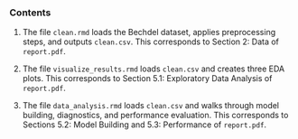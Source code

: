 ### Contents

1. The file `clean.rmd` loads the Bechdel dataset, applies preprocessing steps, and outputs `clean.csv`. This corresponds to Section 2: Data of `report.pdf`.

2. The file `visualize_results.rmd` loads `clean.csv` and creates three EDA plots. This corresponds to Section 5.1: Exploratory Data Analysis of `report.pdf`.

3. The file `data_analysis.rmd` loads `clean.csv` and walks through model building, diagnostics, and performance evaluation. This corresponds to Sections 5.2: Model Building and 5.3: Performance of `report.pdf`.
